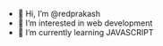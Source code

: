 - 👋 Hi, I’m @redprakash
- 👀 I’m interested in web development
- 🌱 I’m currently learning JAVASCRIPT 



<!---
redprakash/redprakash is a ✨ special ✨ repository because its `README.md` (this file) appears on your GitHub profile.
You can click the Preview link to take a look at your changes.
--->
